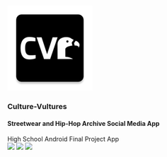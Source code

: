 ![Logo](/app/src/main/res/mipmap-xxxhdpi/ic_launcher.png)
### Culture-Vultures 
#### Streetwear and Hip-Hop Archive Social Media App
High School Android Final Project App <br>
<img src="https://github.com/robbyhorvath/Culture-Vultures/blob/master/cv.png" width="200" />
<img src="https://github.com/robbyhorvath/Culture-Vultures/blob/master/cv1.png" width="200" />
<img src="https://github.com/robbyhorvath/Culture-Vultures/blob/master/cv2.png" width="200" />
